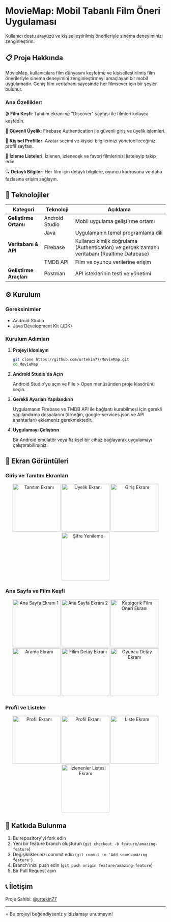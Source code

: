 # MovieMap: Mobil Tabanlı Film Öneri Uygulaması

Kullanıcı dostu arayüzü ve kişiselleştirilmiş önerileriyle sinema deneyiminizi zenginleştirin.


## 📋 Proje Hakkında

MovieMap, kullanıcılara film dünyasını keşfetme ve kişiselleştirilmiş film önerileriyle sinema deneyimini zenginleştirmeyi amaçlayan bir mobil uygulamadır. Geniş film veritabanı sayesinde her filmsever için bir şeyler bulunur.

### Ana Özellikler:

🎬 **Film Keşfi**: Tanıtım ekranı ve "Discover" sayfası ile filmleri kolayca keşfedin.

🔑 **Güvenli Üyelik**: Firebase Authentication ile güvenli giriş ve üyelik işlemleri.

👤 **Kişisel Profiller**: Avatar seçimi ve kişisel bilgilerinizi yönetebileceğiniz profil sayfası.

📝 **İzleme Listeleri**: İzlenen, izlenecek ve favori filmlerinizi listeleyip takip edin.

🔍 **Detaylı Bilgiler**: Her film için detaylı bilgilere, oyuncu kadrosuna ve daha fazlasına erişim sağlayın.

## 🚀 Teknolojiler

| Kategori | Teknoloji | Açıklama |
|----------|-----------|----------|
| **Geliştirme Ortamı** | Android Studio | Mobil uygulama geliştirme ortamı |
| | Java | Uygulamanın temel programlama dili |
| **Veritabanı & API** | Firebase | Kullanıcı kimlik doğrulama (Authentication) ve gerçek zamanlı veritabanı (Realtime Database) |
| | TMDB API | Film ve oyuncu verilerine erişim |
| **Geliştirme Araçları** | Postman | API isteklerinin testi ve yönetimi |


## ⚙️ Kurulum

### Gereksinimler
- Android Studio
- Java Development Kit (JDK)

### Kurulum Adımları

1. **Projeyi klonlayın**
   ```bash
   git clone https://github.com/urtekin77/MovieMap.git
   cd MovieMap
   ```

2. **Android Studio'da Açın**
   
   Android Studio'yu açın ve File > Open menüsünden proje klasörünü seçin.

3. **Gerekli Ayarları Yapılandırın**
   
   Uygulamanın Firebase ve TMDB API ile bağlantı kurabilmesi için gerekli yapılandırma dosyalarını (örneğin, google-services.json ve API anahtarları) eklemeniz gerekmektedir.

4. **Uygulamayı Çalıştırın**
   
   Bir Android emülatör veya fiziksel bir cihaz bağlayarak uygulamayı çalıştırabilirsiniz.

## 📸 Ekran Görüntüleri

### Giriş ve Tanıtım Ekranları
<div align="center">
  <img src="https://github.com/urtekin77/MovieMap/blob/master/images/tanitim.jpeg" alt="Tanıtım Ekranı" width="150"/>
  <img src="https://github.com/urtekin77/MovieMap/blob/master/images/singup.jpeg" alt="Üyelik Ekranı" width="150"/>
  <img src="https://github.com/urtekin77/MovieMap/blob/master/images/login.jpeg" alt="Giriş Ekranı" width="150"/>
  <img src="https://github.com/urtekin77/MovieMap/blob/master/images/forgotPassword.jpeg" alt="Şifre Yenileme" width="150"/>
</div>

### Ana Sayfa ve Film Keşfi
<div align="center">
  <img src="https://github.com/urtekin77/MovieMap/blob/master/images/anaSayfa1jpeg.jpeg" alt="Ana Sayfa Ekranı 1" width="150"/>
<img src="https://github.com/urtekin77/MovieMap/blob/master/images/anaSayfa2.jpeg" alt="Ana Sayfa Ekranı 2" width="150"/>
<img src="https://github.com/urtekin77/MovieMap/blob/master/images/kategoriAdd.jpeg" alt="Kategorik Film Öneri Ekranı" width="150"/>
<img src="https://github.com/urtekin77/MovieMap/blob/master/images/search3.jpeg" alt="Arama Ekranı" width="150"/>
  <img src="https://github.com/urtekin77/MovieMap/blob/master/images/filmDetaySayfası1.jpeg" alt="Filim Detay Ekranı" width="150"/>
  <img src="https://github.com/urtekin77/MovieMap/blob/master/images/castDetay.jpeg" alt="Oyuncu Detay Ekranı" width="150"/>
  
</div>

### Profil ve Listeler
<div align="center">
  <img src="https://github.com/urtekin77/MovieMap/blob/master/images/profil1.jpeg" alt="Profil Ekranı" width="150"/>
<img src="https://github.com/urtekin77/MovieMap/blob/master/images/profil2.jpeg" alt="Profil Ekranı" width="150"/>
  <img src="https://github.com/urtekin77/MovieMap/blob/master/images/liste.jpeg" alt="Liste Ekranı" width="150"/>
  <img src="https://github.com/urtekin77/MovieMap/blob/master/images/watchedListe.jpeg" alt="İzlenenler Listesi Ekranı" width="150"/>
</div>

## 🤝 Katkıda Bulunma

1. Bu repository'yi fork edin
2. Yeni bir feature branch oluşturun (`git checkout -b feature/amazing-feature`)
3. Değişikliklerinizi commit edin (`git commit -m 'Add some amazing feature'`)
4. Branch'inizi push edin (`git push origin feature/amazing-feature`)
5. Bir Pull Request açın

## 📞 İletişim

Proje Sahibi: [@urtekin77](https://github.com/urtekin77)

---

⭐ Bu projeyi beğendiyseniz yıldızlamayı unutmayın!

